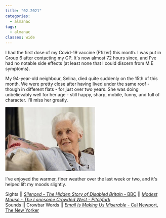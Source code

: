 ```yaml
---
title: "02.2021"
categories:
  - almanac
tags:
  - almanac
classes: wide
---
```


I had the first dose of my Covid-19 vaccine (Pfizer) this month. I was put in Group 6 after contacting my GP. It's now almost 72 hours since, and I've had no notable side effects (at least none that I could discern from M.E symptoms).

My 94-year-old neighbour, Selina, died quite suddenly on the 15th of this month. We were pretty close after having lived under the same roof - though in different flats - for just over two years. She was doing unbelievably well for her age - still happy, sharp, mobile, funny, and full of character. I'll miss her greatly.

![Selina](/assets/images/selina.jpg "Selina Bentley")

I've enjoyed the warmer, finer weather over the last week or two, and it's helped lift my moods slightly.

Sights || [_Silenced - The Hidden Story of Disabled Britain_ - BBC](https://www.bbc.co.uk/programmes/m000rh1g) || [_Modest Mouse - The Lonesome Crowded West - Pitchfork_](https://www.youtube.com/watch?v=G33AcZzZ0pM)    
Sounds || Crowbar
Words || [_Email Is Making Us Miserable_ - Cal Newport, The New Yorker](https://www.newyorker.com/tech/annals-of-technology/e-mail-is-making-us-miserable)     
